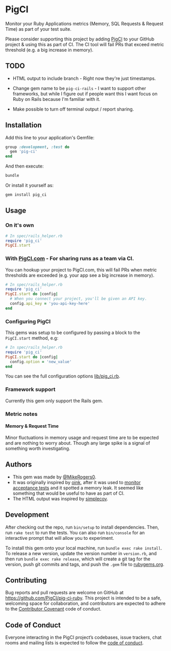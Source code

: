 # PigCI

Monitor your Ruby Applications metrics (Memory, SQL Requests & Request Time) as part of your test suite.

Please consider supporting this project by adding [PigCI](https://pigci.com/) to your GitHub project & using this as part of CI. The CI tool will fail PRs that exceed metric threshold (e.g. a big increase in memory).

## TODO

  * HTML output to include branch - Right now they're just timestamps.
      
  * Change gem name to be `pig-ci-rails` - I want to support other frameworks, but while I figure out if people want this I want focus on Ruby on Rails because I'm familiar with it.
  * Make possible to turn off terminal output / report sharing.

## Installation

Add this line to your application's Gemfile:

```ruby
group :development, :test do
  gem 'pig-ci'
end
```

And then execute:

```bash
bundle
```

Or install it yourself as:

```bash
gem install pig_ci
```

## Usage

### On it's own

```ruby
# In spec/rails_helper.rb
require 'pig_ci'
PigCI.start
```

### With [PigCI.com](https://pigci.com) - For sharing runs as a team via CI.

You can hookup your project to PigCI.com, this will fail PRs when metric thresholds are exceeded (e.g. your app see a big increase in memory).

```ruby
# In spec/rails_helper.rb
require 'pig_ci'
PigCI.start do |config|
  # When you connect your project, you'll be given an API key.
  config.api_key = 'you-api-key-here'
end
```

### Configuring PigCI

This gems was setup to be configured by passing a block to the `PigCI.start` method, e.g:

```ruby
# In spec/rails_helper.rb
require 'pig_ci'
PigCI.start do |config|
  config.option = 'new_value'
end
```

You can see the full configuration options [lib/pig_ci.rb](https://github.com/PigCI/pig-ci-ruby/blob/master/lib/pig_ci.rb#L21).

### Framework support

Currently this gem only support the Rails gem.

### Metric notes

#### Memory & Request Time

Minor fluctuations in memory usage and request time are to be expected and are nothing to worry about. Though any large spike is a signal of something worth investigating.

## Authors

  * This gem was made by [@MikeRogers0](https://github.com/MikeRogers0).
  * It was originally inspired by [oink](https://github.com/noahd1/oink), after it was used to [monitor acceptance tests](https://mikerogers.io/2015/03/28/monitor-rails-memory-usage-in-integration-tests.html) and it spotted a memory leak. It seemed like something that would be useful to have as part of CI.
  * The HTML output was inspired by [simplecov](https://github.com/colszowka/simplecov).

## Development

After checking out the repo, run `bin/setup` to install dependencies. Then, run `rake test` to run the tests. You can also run `bin/console` for an interactive prompt that will allow you to experiment.

To install this gem onto your local machine, run `bundle exec rake install`. To release a new version, update the version number in `version.rb`, and then run `bundle exec rake release`, which will create a git tag for the version, push git commits and tags, and push the `.gem` file to [rubygems.org](https://rubygems.org).

## Contributing

Bug reports and pull requests are welcome on GitHub at https://github.com/PigCI/pig-ci-ruby. This project is intended to be a safe, welcoming space for collaboration, and contributors are expected to adhere to the [Contributor Covenant](http://contributor-covenant.org) code of conduct.

## Code of Conduct

Everyone interacting in the PigCI project’s codebases, issue trackers, chat rooms and mailing lists is expected to follow the [code of conduct](https://github.com/PigCI/pig-ci-ruby/blob/master/CODE_OF_CONDUCT.md).
